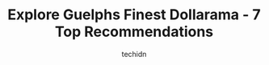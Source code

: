 ---
layout: ampstory
image: https://i0.wp.com/www.auto.or.id/wp-content/uploads/2023/06/dollarama-0-guelph-1686325880.jpeg?resize=640,853
author: techidn
featured: false
description: Guelph, Ontario, Canada is a haven for Dollarama enthusiasts, boasting an impressive array of 7 top-notch establishments. Whether youre a seasoned connoisseur or simply curious to explore t
title: Explore Guelphs Finest Dollarama - 7 Top Recommendations
cover:
   title: Explore Guelphs Finest Dollarama - 7 Top Recommendations
   subtitle: AUTO.OR.ID
   background: https://www.auto.or.id/wp-content/uploads/2023/06/dollarama-0-guelph-1686325880.jpeg

pages: 
 - layout: thirds
   top: <h1>#1 Dollarama</h1>
   bottom: "<p>Can always count on Dollarama for kitchen gadgets that would otherwise cost me a small fortune to pick up several replacement pieces or a new set of measuring cups & spoo</p>"
   background: https://www.auto.or.id/wp-content/uploads/2023/06/dollarama-1-guelph-1686325882.jpeg
   backgroundblur: true
 - layout: thirds
   top: <h1>#2 Dollarama</h1>
   bottom: "<p>49 Woodlawn Rd W, Guelph, ON N1H 1G8, Canada</p>"
   background: https://www.auto.or.id/wp-content/uploads/2023/06/dollarama-2-guelph-1686325882.jpeg
   cta:
      link: https://www.auto.or.id/explore-guelphs-finest-dollarama-7-top-recommendations/
      text: Explore Guelphs Finest Dollarama - 7 Top Recommendations
 - layout: thirds
   top: <h1>#3 Dollarama</h1>
   bottom: "<p>Stone Road Mall, 435 Stone Rd W, Guelph, ON N1G 2X6, Canada</p>"
   background: https://images.unsplash.com/photo-1502158895-0d817974dfaf?ixlib=rb-4.0.3&ixid=MnwxMjA3fDB8MHxwaG90by1wYWdlfHx8fGVufDB8fHx8&auto=format&fit=crop&w=640&h=853&q=80
   cta:
      link: https://www.auto.or.id/explore-guelphs-finest-dollarama-7-top-recommendations/
      text: Explore Guelphs Finest Dollarama - 7 Top Recommendations
 - layout: thirds
   top: <h1>#4 Dollarama</h1>
   bottom: "<p>370 Stone Rd W, Guelph, ON N1G 4V9, Canada</p>"
   background: https://images.unsplash.com/photo-1574786577759-aebe09a843c6?ixlib=rb-4.0.3&ixid=MnwxMjA3fDB8MHxwaG90by1wYWdlfHx8fGVufDB8fHx8&auto=format&fit=crop&w=640&h=853&q=80
   cta:
      link: https://www.auto.or.id/explore-guelphs-finest-dollarama-7-top-recommendations/
      text: Explore Guelphs Finest Dollarama - 7 Top Recommendations
 - layout: thirds
   top: <h1>#5 Dollarama</h1>
   bottom: "<p>101 Clair Rd E, Guelph, ON N1L 0J7, Canada</p>"
   background: https://images.unsplash.com/photo-1532245128003-3db26c775465?ixlib=rb-4.0.3&ixid=MnwxMjA3fDB8MHxwaG90by1wYWdlfHx8fGVufDB8fHx8&auto=format&fit=crop&w=640&h=853&q=80
   cta:
      link: https://www.auto.or.id/explore-guelphs-finest-dollarama-7-top-recommendations/
      text: Explore Guelphs Finest Dollarama - 7 Top Recommendations
 - layout: thirds
   top: <h1>#6 Dollarama</h1>
   bottom: "<p>Hartsland Market Square, 160 Kortright Rd W, Guelph, ON N1G 4W2, Canada</p>"
   background: https://images.unsplash.com/photo-1629583825021-9fb0d16381ef?ixlib=rb-4.0.3&ixid=MnwxMjA3fDB8MHxwaG90by1wYWdlfHx8fGVufDB8fHx8&auto=format&fit=crop&w=640&h=853&q=80
   cta:
      link: https://www.auto.or.id/explore-guelphs-finest-dollarama-7-top-recommendations/
      text: Explore Guelphs Finest Dollarama - 7 Top Recommendations

 - layout: thirds
   middle: Continue reading...
   background: https://images.unsplash.com/photo-1508051258-1607bf9363da?ixlib=rb-4.0.3&ixid=MnwxMjA3fDB8MHxwaG90by1wYWdlfHx8fGVufDB8fHx8&auto=format&fit=crop&w=640&h=853&q=80
   cta:
      link: https://www.auto.or.id/explore-guelphs-finest-dollarama-7-top-recommendations/
      text: Explore Guelphs Finest Dollarama - 7 Top Recommendations

---